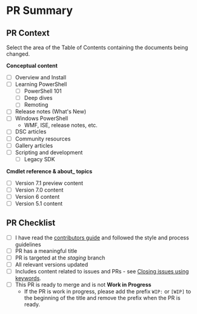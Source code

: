 # PR Summary
<!-- Summarize your changes and list related issues here -->

## PR Context
<!--
There is a numbered folder for each version of the PowerShell cmdlet content.
Changes to cmdlet reference should be made to all versions where applicable.
The /docs-conceptual folder tree does not have version folders.
-->

Select the area of the Table of Contents containing the documents being changed.

**Conceptual content**
- [ ] Overview and Install
- [ ] Learning PowerShell
  - [ ] PowerShell 101
  - [ ] Deep dives
  - [ ] Remoting
- [ ] Release notes (What's New)
- [ ] Windows PowerShell
  - WMF, ISE, release notes, etc.
- [ ] DSC articles
- [ ] Community resources
- [ ] Gallery articles
- [ ] Scripting and development
  - [ ] Legacy SDK

**Cmdlet reference & about_ topics**
- [ ] Version 7.1 preview content
- [ ] Version 7.0 content
- [ ] Version 6 content
- [ ] Version 5.1 content

## PR Checklist

- [ ] I have read the [contributors guide][contrib] and followed the style and process guidelines
- [ ] PR has a meaningful title
- [ ] PR is targeted at the _staging_ branch
- [ ] All relevant versions updated
- [ ] Includes content related to issues and PRs - see [Closing issues using keywords][key].
- [ ] This PR is ready to merge and is not **Work in Progress**
  - If the PR is work in progress, please add the prefix `WIP:` or `[WIP]` to the beginning of the
    title and remove the prefix when the PR is ready.

[contrib]: https://docs.microsoft.com/powershell/scripting/community/contributing/overview
[key]: https://help.github.com/en/articles/closing-issues-using-keywords
